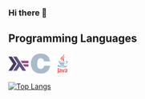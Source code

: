 ### Hi there 👋

## Programming Languages
<img src= "https://raw.githubusercontent.com/devicons/devicon/master/icons/haskell/haskell-original.svg" alt ="rails" width="40" height="40" style="max-width:100%;"></img>
<img src= "https://raw.githubusercontent.com/devicons/devicon/2809b567852a4648062a2d3e7c1c531367458c0b/icons/c/c-original.svg" alt ="rails" width="40" height="40" style="max-width:100%;"></img>
<img src= "https://raw.githubusercontent.com/devicons/devicon/2809b567852a4648062a2d3e7c1c531367458c0b/icons/java/java-original-wordmark.svg" alt ="rails" width="40" height="40" style="max-width:100%;"></img>

[![Top Langs](https://github-readme-stats.vercel.app/api/top-langs/?username=webst2r)](https://github.com/anuraghazra/github-readme-stats)
<!--
**webst2r/webst2r** is a ✨ _special_ ✨ repository because its `README.md` (this file) appears on your GitHub profile.

Here are some ideas to get you started:

- 🔭 I’m currently working on ...
- 🌱 I’m currently learning ...
- 👯 I’m looking to collaborate on ...
- 🤔 I’m looking for help with ...
- 💬 Ask me about ...
- 📫 How to reach me: ...
- 😄 Pronouns: ...
- ⚡ Fun fact: ...
-->
